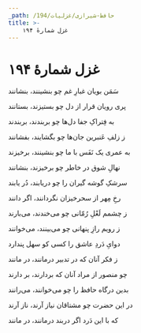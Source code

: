 ```yaml
---
_path: /حافظ-شیرازی/غزلیات/194
title: >-
    غزل شمارهٔ ۱۹۴
---
```

# غزل شمارهٔ ۱۹۴

<div class="b" id="bn1"><div class="m1"><p>سَمَن بویان غبارِ غم چو بنشینند، بنشانند</p></div>
<div class="m2"><p>پری رویان قرار از دل چو بستیزند، بستانند</p></div></div>
<div class="b" id="bn2"><div class="m1"><p>به فِتراکِ جفا دل‌ها چو بربندند، بربندند</p></div>
<div class="m2"><p>ز زلفِ عَنبرین جان‌ها چو بگشایند، بفشانند</p></div></div>
<div class="b" id="bn3"><div class="m1"><p>به عمری یک نَفَس با ما چو بنشینند، برخیزند</p></div>
<div class="m2"><p>نهالِ شوق در خاطر چو برخیزند، بنشانند</p></div></div>
<div class="b" id="bn4"><div class="m1"><p>سرشکِ گوشه گیران را چو دریابند، دُر یابند</p></div>
<div class="m2"><p>رخِ مِهر از سحرخیزان نگردانند، اگر دانند</p></div></div>
<div class="b" id="bn5"><div class="m1"><p>ز چشمم لَعْلِ رُمّانی چو می‌خندند، می‌بارند</p></div>
<div class="m2"><p>ز رویم رازِ پنهانی چو می‌بینند، می‌خوانند</p></div></div>
<div class="b" id="bn6"><div class="m1"><p>دوایِ دَردِ عاشق را کسی کو سهل پندارد</p></div>
<div class="m2"><p>ز فکر آنان که در تدبیر درمانند، در مانند</p></div></div>
<div class="b" id="bn7"><div class="m1"><p>چو منصور از مراد آنان که بردارند، بر دارند</p></div>
<div class="m2"><p>بدین درگاه حافظ را چو می‌خوانند، می‌رانند</p></div></div>
<div class="b" id="bn8"><div class="m1"><p>در این حضرت چو مشتاقان نیاز آرند، ناز آرند</p></div>
<div class="m2"><p>که با این دَرد اگر دربند درمانند، در مانند</p></div></div>
